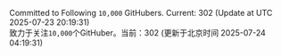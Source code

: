 Committed to Following `10,000` GitHubers. Current: <!-- FOLLOWING_COUNT -->302<!-- FOLLOWING_COUNT --> (Update at UTC <!-- LAST_UPDATED -->2025-07-23 20:19:31<!-- LAST_UPDATED -->)<br>
致力于关注`10,000`个GitHuber。当前：<!-- FOLLOWING_COUNT -->302<!-- FOLLOWING_COUNT --> (更新于北京时间 <!-- LAST_UPDATED_CST -->2025-07-24 04:19:31<!-- LAST_UPDATED_CST -->)
